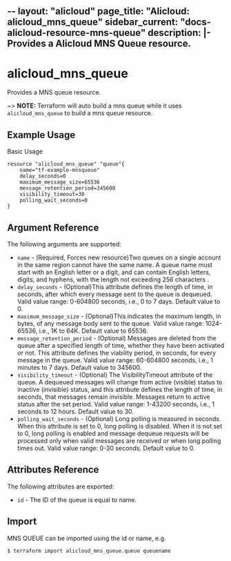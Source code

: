 --
layout: "alicloud"
page_title: "Alicloud: alicloud_mns_queue"
sidebar_current: "docs-alicloud-resource-mns-queue"
description: |-
  Provides a Alicloud MNS Queue resource.
---

# alicloud\_mns\_queue

Provides a MNS queue resource.

~> **NOTE:** Terraform will auto build a mns queue  while it uses `alicloud_mns_queue` to build a mns queue resource.

## Example Usage

Basic Usage

```
resource "alicloud_mns_queue" "queue"{
    name="tf-example-mnsqueue"
    delay_seconds=0
    maximum_message_size=65536
    message_retention_period=345600
    visibility_timeout=30
    polling_wait_seconds=0
}
```
## Argument Reference

The following arguments are supported:

* `name` - (Required, Forces new resource)Two queues on a single account in the same region cannot have the same name. A queue name must start with an English letter or a digit, and can contain English letters, digits, and hyphens, with the length not exceeding 256 characters .
* `delay_seconds` - (Optional)This attribute defines the length of time, in seconds, after which every message sent to the queue is dequeued. Valid value range: 0-604800 seconds, i.e., 0 to 7 days. Default value to 0.
* `maximum_message_size` - (Optional)This indicates the maximum length, in bytes, of any message body sent to the queue. Valid value range: 1024-65536, i.e., 1K to 64K. Default value to 65536.
* `message_retention_period` - (Optional) Messages are deleted from the queue after a specified length of time, whether they have been activated or not. This attribute defines the viability period, in seconds, for every message in the queue. Valid value range: 60-604800 seconds, i.e., 1 minutes to 7 days. Default value to 345600.
* `visibility_timeout` - (Optional) The VisibilityTimeout attribute of the queue. A dequeued messages will change from active (visible) status to inactive (invisible) status, and this attribute defines the length of time, in seconds, that messages remain invisible. Messages return to active status after the set period. Valid value range: 1-43200 seconds, i.e., 1 seconds to 12 hours. Default value to 30.
* `polling_wait_seconds` - (Optional) Long polling is measured in seconds. When this attribute is set to 0, long polling is disabled. When it is not set to 0, long polling is enabled and message dequeue requests will be processed only when valid messages are received or when long polling times out. Valid value range: 0-30 seconds. Default value to 0.

## Attributes Reference

The following attributes are exported:

* `id` - The ID of the queue is equal to name.

## Import

MNS QUEUE can be imported using the id or name, e.g.

```
$ terraform import alicloud_mns_queue.queue queuename
```